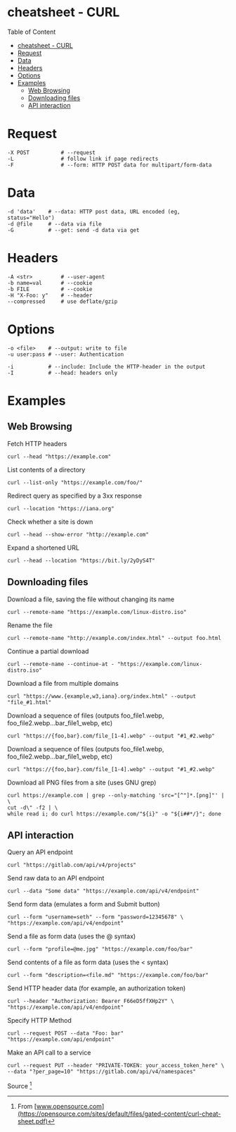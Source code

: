 # cheatsheet - CURL

Table of Content
<!-- TOC -->

- [cheatsheet - CURL](#cheatsheet---curl)
- [Request](#request)
- [Data](#data)
- [Headers](#headers)
- [Options](#options)
- [Examples](#examples)
  - [Web Browsing](#web-browsing)
  - [Downloading files](#downloading-files)
  - [API interaction](#api-interaction)

<!-- /TOC -->

# Request
```
-X POST          # --request
-L               # follow link if page redirects
-F 	             # --form: HTTP POST data for multipart/form-data
```

# Data
```
-d 'data'    # --data: HTTP post data, URL encoded (eg, status="Hello")
-d @file     # --data via file
-G           # --get: send -d data via get
```

# Headers

```
-A <str>         # --user-agent
-b name=val      # --cookie
-b FILE          # --cookie
-H "X-Foo: y"    # --header
--compressed     # use deflate/gzip
```

# Options
```
-o <file>    # --output: write to file
-u user:pass # --user: Authentication

-i           # --include: Include the HTTP-header in the output
-I           # --head: headers only
```
# Examples

## Web Browsing

Fetch HTTP headers
```
curl --head "https://example.com"
```

List contents of a directory
```
curl --list-only "https://example.com/foo/"
```

Redirect query as specified by a 3xx response
```
curl --location "https://iana.org"
```

Check whether a site is down
```
curl --head --show-error "http://example.com"
```

Expand a shortened URL
```
curl --head --location "https://bit.ly/2yDyS4T"
```

## Downloading files

Download a file, saving the file without changing its name
```
curl --remote-name "https://example.com/linux-distro.iso"
```

Rename the file
```
curl --remote-name "http://example.com/index.html" --output foo.html
```

Continue a partial download
```
curl --remote-name --continue-at - "https://example.com/linux-distro.iso"

```

Download a file from multiple domains
```
curl "https://www.{example,w3,iana}.org/index.html" --output "file_#1.html"
```

Download a sequence of files (outputs foo_file1.webp, foo_file2.webp...bar_file1_webp, etc)

```
curl "https://{foo,bar}.com/file_[1-4].webp" --output "#1_#2.webp"

```

Download a sequence of files (outputs foo_file1.webp, foo_file2.webp...bar_file1_webp, etc)

```
curl "https://{foo,bar}.com/file_[1-4].webp" --output "#1_#2.webp"
```

Download all PNG files from a site (uses GNU grep)
```
curl https://example.com | grep --only-matching 'src="[^"]*.[png]"' | \
cut -d\" -f2 | \
while read i; do curl https://example.com/"${i}" -o "${i##*/}"; done
```

## API interaction

Query an API endpoint
```
curl "https://gitlab.com/api/v4/projects"
```

Send raw data to an API endpoint
```
curl --data "Some data" "https://example.com/api/v4/endpoint"

```

Send form data (emulates a form and Submit button)
```
curl --form "username=seth" --form "password=12345678" \
"https://example.com/api/v4/endpoint"
```

Send a file as form data (uses the @ syntax)
```
curl --form "profile=@me.jpg" "https://example.com/foo/bar"

```

Send contents of a file as form data (uses the < syntax)
```
curl --form "description=<file.md" "https://example.com/foo/bar"
```

Send HTTP header data (for example, an authorization token)
```
curl --header "Authorization: Bearer F66eD5ffXHp2Y" \
"https://example.com/api/v4/endpoint"

```

Specify HTTP Method
```
curl --request POST --data "Foo: bar" "https://example.com/api/endpoint"
```

Make an API call to a service
```
curl --request PUT --header "PRIVATE-TOKEN: your_access_token_here" \
--data "?per_page=10" "https://gitlab.com/api/v4/namespaces"
```
Source [^1]

[^1]: From [www.opensource.com](https://opensource.com/sites/default/files/gated-content/curl-cheat-sheet.pdf)
